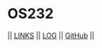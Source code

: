 # OS232

|| [LINKS](LINKS/) || [LOG](TXT/mylog.txt) || [GitHub](https://github.com/Not0nline/os232/) ||